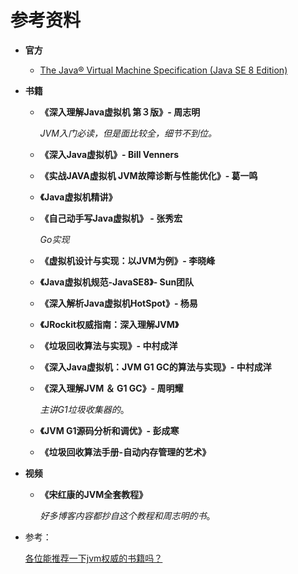 # 参考资料

+ **官方**
  + [The Java® Virtual Machine Specification (Java SE 8 Edition)](https://docs.oracle.com/javase/specs/jvms/se8/html/index.html)

+ **书籍**

  + **《深入理解Java虚拟机 第３版》- 周志明** 

     *JVM入门必读，但是面比较全，细节不到位。*

  + **《深入Java虚拟机》- Bill Venners**

  + **《实战JAVA虚拟机 JVM故障诊断与性能优化》- 葛一鸣**

  + **《Java虚拟机精讲》**

  + **《自己动手写Java虚拟机》 - 张秀宏** 

    *Go实现*

  + **《虚拟机设计与实现：以JVM为例》- 李晓峰**
  + **《Java虚拟机规范-JavaSE8》- Sun团队**
  + **《深入解析Java虚拟机HotSpot》- 杨易**
  +  **《JRockit权威指南：深入理解JVM》**
  + **《垃圾回收算法与实现》- 中村成洋**
  + **《深入Java虚拟机：JVM G1 GC的算法与实现》- 中村成洋**

  + **《深入理解JVM ＆ G1 GC》- 周明耀** 

    *主讲G1垃圾收集器的*。

  + **《JVM G1源码分析和调优》- 彭成寒**

  + **《垃圾回收算法手册-自动内存管理的艺术》**

+ **视频**

  + **《宋红康的JVM全套教程》** 

    *好多博客内容都抄自这个教程和周志明的书*。

+ 参考：

  [各位能推荐一下jvm权威的书籍吗？](https://www.zhihu.com/question/268546130)